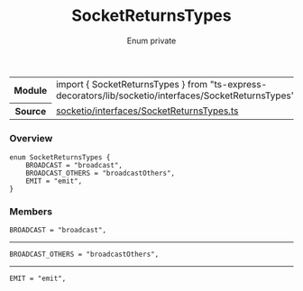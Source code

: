 <header class="symbol-info-header">    <h1 id="socketreturnstypes">SocketReturnsTypes</h1>    <label class="symbol-info-type-label enum">Enum</label>    <label class="api-type-label private">private</label>  </header>
<section class="symbol-info">      <table class="is-full-width">        <tbody>        <tr>          <th>Module</th>          <td>            <div class="lang-typescript">                <span class="token keyword">import</span> { SocketReturnsTypes }                 <span class="token keyword">from</span>                 <span class="token string">"ts-express-decorators/lib/socketio/interfaces/SocketReturnsTypes"</span>                            </div>          </td>        </tr>        <tr>          <th>Source</th>          <td>            <a href="https://romakita.github.io/ts-express-decorators/#//blob/v3.0.1/src/socketio/interfaces/SocketReturnsTypes.ts#L0-L0">                socketio/interfaces/SocketReturnsTypes.ts            </a>        </td>        </tr>                </tbody>      </table>    </section>

### Overview

<pre><code class="typescript-lang">enum SocketReturnsTypes <span class="token punctuation">{</span>
    BROADCAST = "broadcast"<span class="token punctuation">,</span>
    BROADCAST_OTHERS = "broadcastOthers"<span class="token punctuation">,</span>
    EMIT = "emit"<span class="token punctuation">,</span>
<span class="token punctuation">}</span></code></pre>

### Members

<div class="method-overview"><pre><code class="typescript-lang">BROADCAST = "broadcast"<span class="token punctuation">,</span></code></pre></div>
<hr />
<div class="method-overview"><pre><code class="typescript-lang">BROADCAST_OTHERS = "broadcastOthers"<span class="token punctuation">,</span></code></pre></div>
<hr />
<div class="method-overview"><pre><code class="typescript-lang">EMIT = "emit"<span class="token punctuation">,</span></code></pre></div>
